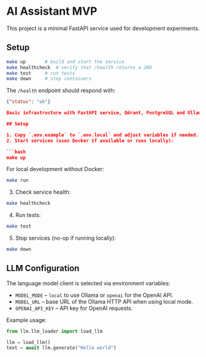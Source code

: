 # AI Assistant MVP

This project is a minimal FastAPI service used for development experiments.

## Setup

```bash
make up       # build and start the service
make healthcheck  # verify that /health returns a 200
make test     # run tests
make down     # stop containers
```

The `/health` endpoint should respond with:

```json
{"status": "ok"}

Basic infrastructure with FastAPI service, Qdrant, PostgreSQL and Ollama containers.

## Setup

1. Copy `.env.example` to `.env.local` and adjust variables if needed.
2. Start services (uses Docker if available or runs locally):

```bash
make up
```

For local development without Docker:

```bash
make run
```

3. Check service health:

```bash
make healthcheck
```

4. Run tests:

```bash
make test
```

5. Stop services (no-op if running locally):

```bash
make down
```

## LLM Configuration

The language model client is selected via environment variables:

* `MODEL_MODE` – `local` to use Ollama or `openai` for the OpenAI API.
* `MODEL_URL` – base URL of the Ollama HTTP API when using local mode.
* `OPENAI_API_KEY` – API key for OpenAI requests.

Example usage:

```python
from llm.llm_loader import load_llm

llm = load_llm()
text = await llm.generate("Hello world")
```
